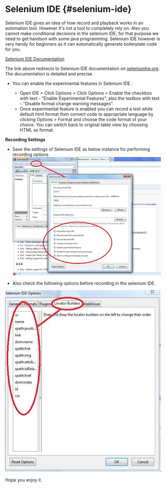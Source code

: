 # Selenium IDE {#selenium-ide}

Selenium IDE gives an idea of how record and playback works in an automation tool. However it's not a tool to completely rely on. Also you cannot make conditional decisions in the selenium IDE, for that purpose we need to get handson with some java programming. Selenium IDE however is very handy for beginners as it can automatically generate boilerplate code for you.

[Selenium IDE Documentation](http://seleniumhq.org/docs/02_selenium_ide.jsp)

The link above redirects to Selenium IDE documentation on [seleniumhq.org](http://docs.seleniumhq.org/). The documentation is detailed and precise.

* You can enable the experimental features in Selenium IDE :

  * Open IDE &gt; Click Options &gt; Click Options &gt; Enable the checkbox with text - "Enable Experimental Features", also the textbox with text - "Disable format change warning messages".
  * Once experimental feature is enabled you can record a test while default html format then convert code to appropriate language by clicking Options &gt; Format and choose the code format of your choice. You can switch back to original table view by choosing HTML as format.

**Recording Settings**

* Save the settings of Selenium IDE as below instance for performing recording options
  ![](/assets/SeleRecorderSettings.png)



* Also check the following options before recording in the selenium IDE. 

![](/assets/SeleRecorderSettings_Advanced.png)

Hope you enjoy it.



